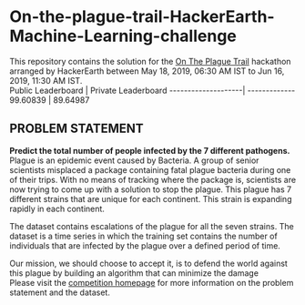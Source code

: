 # On-the-plague-trail-HackerEarth-Machine-Learning-challenge
This repository contains the solution for the [On The Plague Trail](https://www.hackerearth.com/challenges/competitive/on-the-plague-trail-hackerearth-machine-learning-challenge/) hackathon arranged by HackerEarth between May 18, 2019, 06:30 AM IST to Jun 16, 2019, 11:30 AM IST.  
Public Leaderboard  | Private Leaderboard
--------------------| -------------
99.60839            | 89.64987

## PROBLEM STATEMENT ##
**Predict the total number of people infected by the 7 different pathogens.**
Plague is an epidemic event caused by Bacteria. A group of senior scientists misplaced a package containing fatal plague bacteria during one of their trips. With no means of tracking where the package is, scientists are now trying to come up with a solution to stop the plague. This plague has 7 different strains that are unique for each continent. This strain is expanding rapidly in each continent.

The dataset contains escalations of the plague for all the seven strains. The dataset is a time series in which the training set contains the number of individuals that are infected by the plague over a defined period of time.

Our mission, we should choose to accept it, is to defend the world against this plague by building an algorithm that can minimize the damage  
Please visit the [competition homepage](https://www.hackerearth.com/challenges/competitive/on-the-plague-trail-hackerearth-machine-learning-challenge/) for more information on the problem statement and the dataset.

